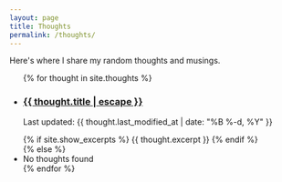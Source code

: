 ```yaml
---
layout: page
title: Thoughts
permalink: /thoughts/
---
```


Here's where I share my random thoughts and musings.

<ul class="list-unstyled">
  {% for thought in site.thoughts %}
    <li class="mb-4">
      <h3>
        <a href="{{ thought.url | relative_url }}">{{ thought.title | escape }}</a>
      </h3>
      <p class="text-muted">
        Last updated: {{ thought.last_modified_at | date: "%B %-d, %Y" }}
      </p>
      {% if site.show_excerpts %}
        {{ thought.excerpt }}
      {% endif %}
    </li>
  {% else %}
    <li>No thoughts found</li>
  {% endfor %}
</ul> 